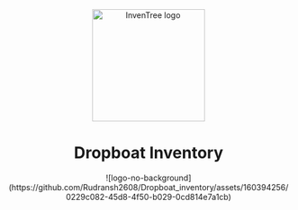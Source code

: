 <div align="center">
  <img src="" alt="InvenTree logo" width="200" height="auto" />
  <h1>Dropboat Inventory</h1>
![logo-no-background](https://github.com/Rudransh2608/Dropboat_inventory/assets/160394256/0229c082-45d8-4f50-b029-0cd814e7a1cb)

